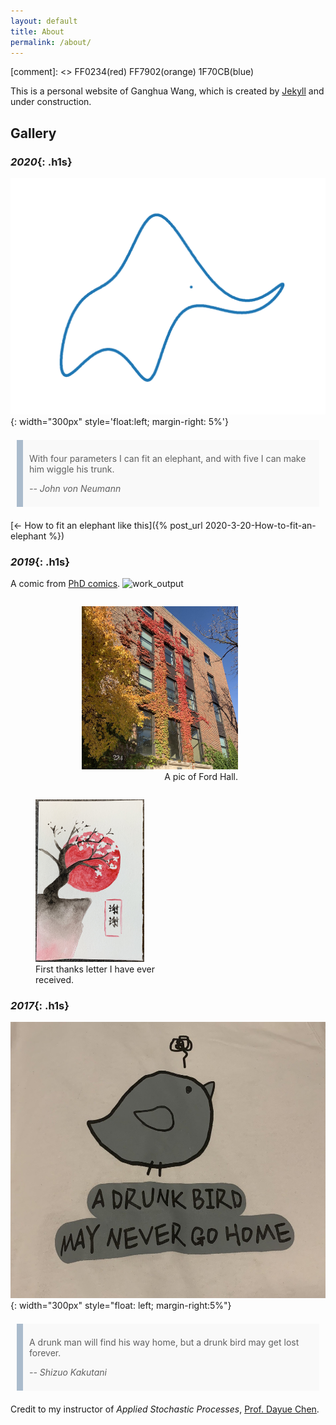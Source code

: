 ```yaml
---
layout: default
title: About
permalink: /about/
---
```

<style>
blockquote {
  background: #f9f9f9;
  border-left: 10px solid #abc;
  margin: 1.5em 10px;
  padding: 0.5em 10px;
}

.h1s{
color: #1F70CB;
text-decoration: underline;
}
</style>
[comment]: <> FF0234(red) FF7902(orange) 1F70CB(blue)


This is a personal website of Ganghua Wang, which is created by [Jekyll](https://jekyllrb.com/) and under construction. 

## Gallery

### *2020*{: .h1s}

![elephant](../assets/img/elephant.png){:  width="300px" style='float:left; margin-right: 5%'} 
> With four parameters I can fit an elephant, and with five I can make him wiggle his trunk.
> 
> <cite>-- John von Neumann</cite>

[$\leftarrow$ How to fit an elephant like this]({% post_url 2020-3-20-How-to-fit-an-elephant %})
<p style="clear:both"></p>


### *2019*{: .h1s}

A comic from [PhD comics](http://phdcomics.com/comics/archive.php?comicid=124). 
![work_output](http://phdcomics.com/comics/archive/phd050399s.gif)


<!-- ![image](../assets/img/department.jpeg){: style="float: right;width:40%;height:40%"} -->
  <figure style="float:right;width:250px;margin-right: 10em;">
  	<img  src="../assets/img/department.jpeg">
  	<figcaption style="text-align: right;">A pic of Ford Hall. </figcaption>
  </figure>
<!-- ![image](../assets/img/letter.jpeg){: style="float: left;width:49%"} -->

  <figure style="float:left;width:250px;">
  	<img  src="../assets/img/letter.jpeg" height="260">
  	<figcaption style="text-align: left;">First thanks letter I have ever received. </figcaption>
  </figure>


<p style="clear:both;"></p>

### *2017*{: .h1s}

![drunkbird](../assets/img/drunkbird.jpeg){:  width="300px" style="float: left; margin-right:5%"} 

> A drunk man will find his way home, but a drunk bird may get lost forever.
> 
> <cite>-- Shizuo Kakutani</cite> 


Credit to my instructor of *Applied Stochastic Processes*, [Prof. Dayue Chen](http://www.math.pku.edu.cn/teachers/dayue/indexE.htm).

